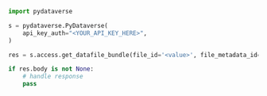 <!-- Start SDK Example Usage [usage] -->
```python
import pydataverse

s = pydataverse.PyDataverse(
    api_key_auth="<YOUR_API_KEY_HERE>",
)

res = s.access.get_datafile_bundle(file_id='<value>', file_metadata_id=536869, gbrecs=False)

if res.body is not None:
    # handle response
    pass

```
<!-- End SDK Example Usage [usage] -->
